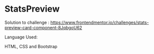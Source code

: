 # StatsPreview
Solution to challenge : https://www.frontendmentor.io/challenges/stats-preview-card-component-8JqbgoU62

Language Used:

HTML, CSS and Bootstrap
